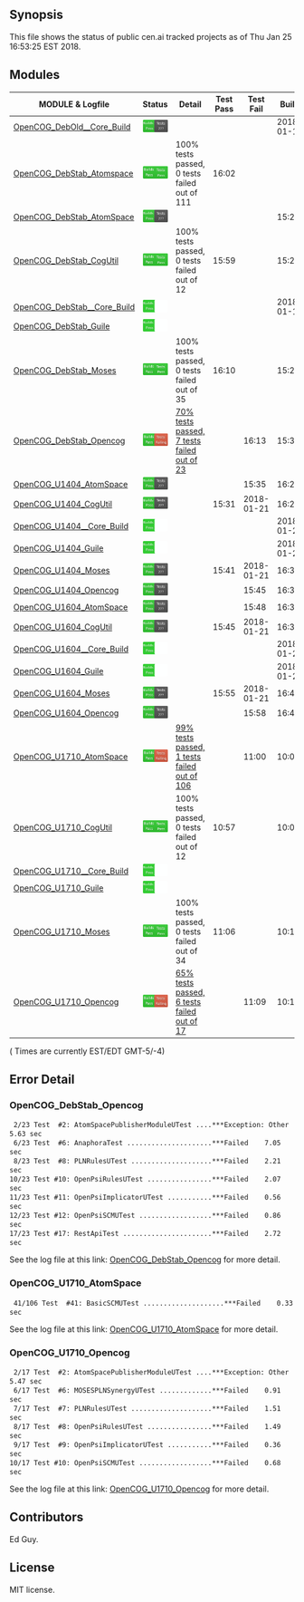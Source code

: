 
## Synopsis

This file shows the status of public cen.ai tracked projects as of Thu Jan 25 16:53:25 EST 2018.

## Modules 

| MODULE & Logfile | Status | Detail | Test Pass | Test Fail| Build | Attempt|
| --- | --- | --- | --- | ---  | --- | --- | 
| [OpenCOG_DebOld__Core_Build](jobs/OpenCOG_DebOld__Core_Build.log) | ![Status](/images/BUILDPASS.svg) |  |  |  | 2018-01-15  | 2018-01-15 |
| [OpenCOG_DebStab_Atomspace](jobs/OpenCOG_DebStab_Atomspace.log) | ![Status](/images/TESTPASS.svg) | 100% tests passed, 0 tests failed out of 111 | 16:02 |  |   | 16:02 |
| [OpenCOG_DebStab_AtomSpace](jobs/OpenCOG_DebStab_AtomSpace.log) | ![Status](/images/BUILDPASS.svg) |  |  |  | 15:25  | 15:25 |
| [OpenCOG_DebStab_CogUtil](jobs/OpenCOG_DebStab_CogUtil.log) | ![Status](/images/TESTPASS.svg) | 100% tests passed, 0 tests failed out of 12 | 15:59 |  | 15:23  | 15:59 |
| [OpenCOG_DebStab__Core_Build](jobs/OpenCOG_DebStab__Core_Build.log) | ![Status](/images/BUILDPASSNOTEST.svg) |  |  |  | 2018-01-16  | 15:30 |
| [OpenCOG_DebStab_Guile](jobs/OpenCOG_DebStab_Guile.log) | ![Status](/images/BUILDPASSNOTEST.svg) |  |  |  |   | 16:53 |
| [OpenCOG_DebStab_Moses](jobs/OpenCOG_DebStab_Moses.log) | ![Status](/images/TESTPASS.svg) | 100% tests passed, 0 tests failed out of 35 | 16:10 |  | 15:29  | 16:10 |
| [OpenCOG_DebStab_Opencog](jobs/OpenCOG_DebStab_Opencog.log) | ![Status](/images/TESTFAIL.svg) | [70% tests passed, 7 tests failed out of 23](#opencog_debstab_opencog) |  | 16:13 | 15:30  | 16:13 |
| [OpenCOG_U1404_AtomSpace](jobs/OpenCOG_U1404_AtomSpace.log) | ![Status](/images/BUILDPASS.svg) |  |  | 15:35 | 16:27  | 16:27 |
| [OpenCOG_U1404_CogUtil](jobs/OpenCOG_U1404_CogUtil.log) | ![Status](/images/BUILDPASS.svg) |  | 15:31 | 2018-01-21 | 16:26  | 16:26 |
| [OpenCOG_U1404__Core_Build](jobs/OpenCOG_U1404__Core_Build.log) | ![Status](/images/BUILDPASSNOTEST.svg) |  |  |  | 2018-01-22  | 16:32 |
| [OpenCOG_U1404_Guile](jobs/OpenCOG_U1404_Guile.log) | ![Status](/images/BUILDPASSNOTEST.svg) |  |  |  | 2018-01-22  | 16:26 |
| [OpenCOG_U1404_Moses](jobs/OpenCOG_U1404_Moses.log) | ![Status](/images/BUILDPASS.svg) |  | 15:41 | 2018-01-21 | 16:30  | 16:30 |
| [OpenCOG_U1404_Opencog](jobs/OpenCOG_U1404_Opencog.log) | ![Status](/images/BUILDPASS.svg) |  |  | 15:45 | 16:32  | 16:32 |
| [OpenCOG_U1604_AtomSpace](jobs/OpenCOG_U1604_AtomSpace.log) | ![Status](/images/BUILDPASS.svg) |  |  | 15:48 | 16:39  | 16:39 |
| [OpenCOG_U1604_CogUtil](jobs/OpenCOG_U1604_CogUtil.log) | ![Status](/images/BUILDPASS.svg) |  | 15:45 | 2018-01-21 | 16:38  | 16:38 |
| [OpenCOG_U1604__Core_Build](jobs/OpenCOG_U1604__Core_Build.log) | ![Status](/images/BUILDPASSNOTEST.svg) |  |  |  | 2018-01-22  | 16:44 |
| [OpenCOG_U1604_Guile](jobs/OpenCOG_U1604_Guile.log) | ![Status](/images/BUILDPASSNOTEST.svg) |  |  |  | 2018-01-22  | 16:37 |
| [OpenCOG_U1604_Moses](jobs/OpenCOG_U1604_Moses.log) | ![Status](/images/BUILDPASS.svg) |  | 15:55 | 2018-01-21 | 16:42  | 16:42 |
| [OpenCOG_U1604_Opencog](jobs/OpenCOG_U1604_Opencog.log) | ![Status](/images/BUILDPASS.svg) |  |  | 15:58 | 16:44  | 16:44 |
| [OpenCOG_U1710_AtomSpace](jobs/OpenCOG_U1710_AtomSpace.log) | ![Status](/images/TESTFAIL.svg) | [99% tests passed, 1 tests failed out of 106](#opencog_u1710_atomspace) |  | 11:00 | 10:07  | 11:00 |
| [OpenCOG_U1710_CogUtil](jobs/OpenCOG_U1710_CogUtil.log) | ![Status](/images/TESTPASS.svg) | 100% tests passed, 0 tests failed out of 12 | 10:57 |  | 10:06  | 10:57 |
| [OpenCOG_U1710__Core_Build](jobs/OpenCOG_U1710__Core_Build.log) | ![Status](/images/BUILDPASSNOTEST.svg) |  |  |  |   | 10:13 |
| [OpenCOG_U1710_Guile](jobs/OpenCOG_U1710_Guile.log) | ![Status](/images/BUILDPASSNOTEST.svg) |  |  |  |   | 10:05 |
| [OpenCOG_U1710_Moses](jobs/OpenCOG_U1710_Moses.log) | ![Status](/images/TESTPASS.svg) | 100% tests passed, 0 tests failed out of 34 | 11:06 |  | 10:11  | 11:06 |
| [OpenCOG_U1710_Opencog](jobs/OpenCOG_U1710_Opencog.log) | ![Status](/images/TESTFAIL.svg) | [65% tests passed, 6 tests failed out of 17](#opencog_u1710_opencog) |  | 11:09 | 10:13  | 11:09 |

( Times are currently EST/EDT GMT-5/-4) 

## Error Detail


###  OpenCOG_DebStab_Opencog
```
 2/23 Test  #2: AtomSpacePublisherModuleUTest ....***Exception: Other  5.63 sec
 6/23 Test  #6: AnaphoraTest .....................***Failed    7.05 sec
 8/23 Test  #8: PLNRulesUTest ....................***Failed    2.21 sec
10/23 Test #10: OpenPsiRulesUTest ................***Failed    2.07 sec
11/23 Test #11: OpenPsiImplicatorUTest ...........***Failed    0.56 sec
12/23 Test #12: OpenPsiSCMUTest ..................***Failed    0.86 sec
17/23 Test #17: RestApiTest ......................***Failed    2.72 sec
```

See the log file at this link: [OpenCOG_DebStab_Opencog](jobs/OpenCOG_DebStab_Opencog.log) for more detail.


###  OpenCOG_U1710_AtomSpace
```
 41/106 Test  #41: BasicSCMUTest ....................***Failed    0.33 sec
```

See the log file at this link: [OpenCOG_U1710_AtomSpace](jobs/OpenCOG_U1710_AtomSpace.log) for more detail.


###  OpenCOG_U1710_Opencog
```
 2/17 Test  #2: AtomSpacePublisherModuleUTest ....***Exception: Other  5.47 sec
 6/17 Test  #6: MOSESPLNSynergyUTest .............***Failed    0.91 sec
 7/17 Test  #7: PLNRulesUTest ....................***Failed    1.51 sec
 8/17 Test  #8: OpenPsiRulesUTest ................***Failed    1.49 sec
 9/17 Test  #9: OpenPsiImplicatorUTest ...........***Failed    0.36 sec
10/17 Test #10: OpenPsiSCMUTest ..................***Failed    0.68 sec
```

See the log file at this link: [OpenCOG_U1710_Opencog](jobs/OpenCOG_U1710_Opencog.log) for more detail.


## Contributors

Ed Guy.

## License

MIT license. 

